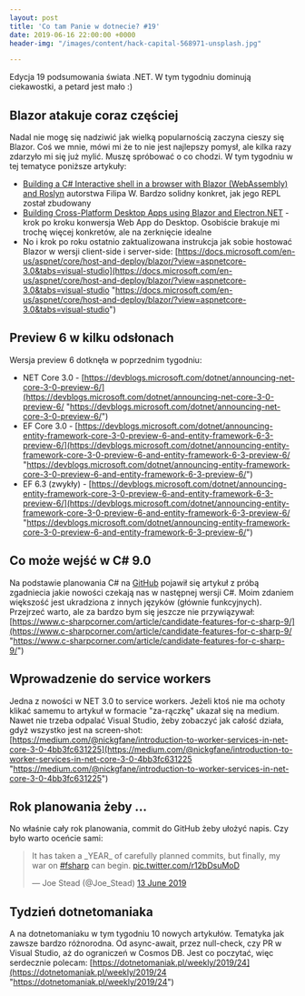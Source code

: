 ```yaml
---
layout: post
title: 'Co tam Panie w dotnecie? #19'
date: 2019-06-16 22:00:00 +0000
header-img: "/images/content/hack-capital-568971-unsplash.jpg"

---
```

Edycja 19 podsumowania świata .NET. W tym tygodniu dominują ciekawostki, a petard jest mało :)

## Blazor atakuje coraz częściej

Nadal nie mogę się nadziwić jak wielką popularnością zaczyna cieszy się Blazor. Coś we mnie, mówi mi że to nie jest najlepszy pomysł, ale kilka razy zdarzyło mi się już mylić. Muszę spróbować o co chodzi. W tym tygodniu w tej tematyce poniższe artykuły:

* [Building a C# Interactive shell in a browser with Blazor (WebAssembly) and Roslyn](https://www.strathweb.com/2019/06/building-a-c-interactive-shell-in-a-browser-with-blazor-webassembly-and-roslyn/) autorstwa Filipa W. Bardzo solidny konkret, jak jego REPL został zbudowany
* [Building Cross-Platform Desktop Apps using Blazor and Electron.NET](https://maherjendoubi.io/blazor-electron/) - krok po kroku konwersja Web App do Desktop. Osobiście brakuje mi trochę więcej konkretów, ale na zerknięcie idealne
* No i krok po roku ostatnio zaktualizowana instrukcja jak sobie hostować Blazor w wersji client-side i server-side: [https://docs.microsoft.com/en-us/aspnet/core/host-and-deploy/blazor/?view=aspnetcore-3.0&tabs=visual-studio](https://docs.microsoft.com/en-us/aspnet/core/host-and-deploy/blazor/?view=aspnetcore-3.0&tabs=visual-studio "https://docs.microsoft.com/en-us/aspnet/core/host-and-deploy/blazor/?view=aspnetcore-3.0&tabs=visual-studio")

## Preview 6 w kilku odsłonach

Wersja preview 6 dotknęła w poprzednim tygodniu:

* NET Core 3.0 - [https://devblogs.microsoft.com/dotnet/announcing-net-core-3-0-preview-6/](https://devblogs.microsoft.com/dotnet/announcing-net-core-3-0-preview-6/ "https://devblogs.microsoft.com/dotnet/announcing-net-core-3-0-preview-6/")
* EF Core 3.0 - [https://devblogs.microsoft.com/dotnet/announcing-entity-framework-core-3-0-preview-6-and-entity-framework-6-3-preview-6/](https://devblogs.microsoft.com/dotnet/announcing-entity-framework-core-3-0-preview-6-and-entity-framework-6-3-preview-6/ "https://devblogs.microsoft.com/dotnet/announcing-entity-framework-core-3-0-preview-6-and-entity-framework-6-3-preview-6/")
* EF 6.3 (zwykły) - [https://devblogs.microsoft.com/dotnet/announcing-entity-framework-core-3-0-preview-6-and-entity-framework-6-3-preview-6/](https://devblogs.microsoft.com/dotnet/announcing-entity-framework-core-3-0-preview-6-and-entity-framework-6-3-preview-6/ "https://devblogs.microsoft.com/dotnet/announcing-entity-framework-core-3-0-preview-6-and-entity-framework-6-3-preview-6/")

## Co może wejść w C# 9.0

Na podstawie planowania C# na [GitHub](https://github.com/dotnet/csharplang/milestone/15) pojawił się artykuł z próbą zgadniecia jakie nowości czekają nas w następnej wersji C#. Moim zdaniem większość jest ukradziona z innych języków (głównie funkcyjnych). Przejrzeć warto, ale za bardzo bym się jeszcze nie przywiązywał: [https://www.c-sharpcorner.com/article/candidate-features-for-c-sharp-9/](https://www.c-sharpcorner.com/article/candidate-features-for-c-sharp-9/ "https://www.c-sharpcorner.com/article/candidate-features-for-c-sharp-9/")

## Wprowadzenie do service workers

Jedna z nowości w NET 3.0 to service workers. Jeżeli ktoś nie ma ochoty klikać samemu to artykuł w formacie "za-rączkę" ukazał się na medium. Nawet nie trzeba odpalać Visual Studio, żeby zobaczyć jak całość działa, gdyż wszystko jest na screen-shot: [https://medium.com/@nickgfane/introduction-to-worker-services-in-net-core-3-0-4bb3fc631225](https://medium.com/@nickgfane/introduction-to-worker-services-in-net-core-3-0-4bb3fc631225 "https://medium.com/@nickgfane/introduction-to-worker-services-in-net-core-3-0-4bb3fc631225")

## Rok planowania żeby ...

No właśnie cały rok planowania, commit do GitHub żeby ułożyć napis. Czy było warto oceńcie sami:

<blockquote class="twitter-tweet" data-lang="en-gb"><p lang="en" dir="ltr">It has taken a _YEAR_ of carefully planned commits, but finally, my war on <a href="https://twitter.com/hashtag/fsharp?src=hash&ref_src=twsrc%5Etfw">#fsharp</a> can begin. <a href="https://t.co/r12bDsuMoD">pic.twitter.com/r12bDsuMoD</a></p>— Joe Stead (@Joe_Stead) <a href="https://twitter.com/Joe_Stead/status/1139119246976409600?ref_src=twsrc%5Etfw">13 June 2019</a></blockquote>
<script async src="https://platform.twitter.com/widgets.js" charset="utf-8"></script>

## Tydzień dotnetomaniaka

A na dotnetomaniaku w tym tygodniu 10 nowych artykułów. Tematyka jak zawsze bardzo różnorodna. Od async-await, przez null-check, czy PR w Visual Studio, aż do ograniczeń w Cosmos DB. Jest co poczytać, więc serdecznie polecam: [https://dotnetomaniak.pl/weekly/2019/24](https://dotnetomaniak.pl/weekly/2019/24 "https://dotnetomaniak.pl/weekly/2019/24")